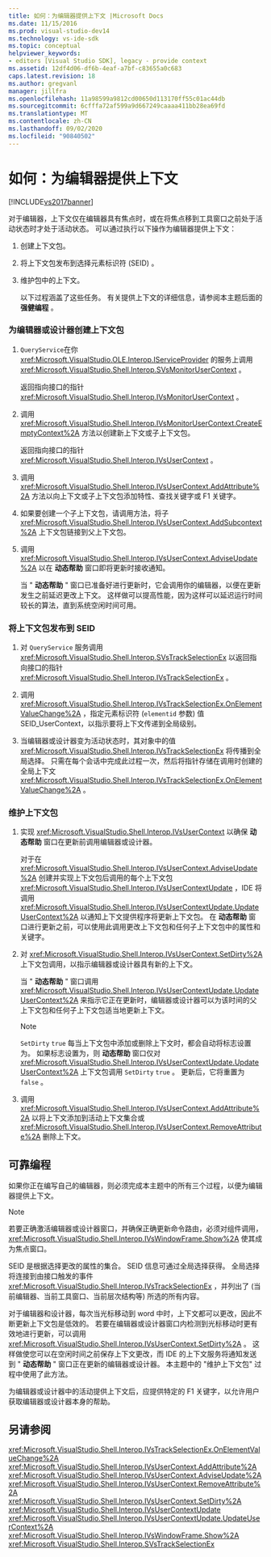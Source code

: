 ```yaml
---
title: 如何：为编辑器提供上下文 |Microsoft Docs
ms.date: 11/15/2016
ms.prod: visual-studio-dev14
ms.technology: vs-ide-sdk
ms.topic: conceptual
helpviewer_keywords:
- editors [Visual Studio SDK], legacy - provide context
ms.assetid: 12df4d06-df6b-4eaf-a7bf-c83655a0c683
caps.latest.revision: 18
ms.author: gregvanl
manager: jillfra
ms.openlocfilehash: 11a98599a9812cd00650d113170ff55c01ac44db
ms.sourcegitcommit: 6cfffa72af599a9d667249caaaa411bb28ea69fd
ms.translationtype: MT
ms.contentlocale: zh-CN
ms.lasthandoff: 09/02/2020
ms.locfileid: "90840502"
---
```

# <a name="how-to-provide-context-for-editors"></a>如何：为编辑器提供上下文
[!INCLUDE[vs2017banner](../includes/vs2017banner.md)]

对于编辑器，上下文仅在编辑器具有焦点时，或在将焦点移到工具窗口之前处于活动状态时才处于活动状态。 可以通过执行以下操作为编辑器提供上下文：  
  
1. 创建上下文包。  
  
2. 将上下文包发布到选择元素标识符 (SEID) 。  
  
3. 维护包中的上下文。  
  
   以下过程涵盖了这些任务。 有关提供上下文的详细信息，请参阅本主题后面的 **强健编程** 。  
  
### <a name="to-create-a-context-bag-for-an-editor-or-a-designer"></a>为编辑器或设计器创建上下文包  
  
1. `QueryService`在你 <xref:Microsoft.VisualStudio.OLE.Interop.IServiceProvider> 的服务上调用 <xref:Microsoft.VisualStudio.Shell.Interop.SVsMonitorUserContext> 。  
  
     返回指向接口的指针 <xref:Microsoft.VisualStudio.Shell.Interop.IVsMonitorUserContext> 。  
  
2. 调用 <xref:Microsoft.VisualStudio.Shell.Interop.IVsMonitorUserContext.CreateEmptyContext%2A> 方法以创建新上下文或子上下文包。  
  
     返回指向接口的指针 <xref:Microsoft.VisualStudio.Shell.Interop.IVsUserContext> 。  
  
3. 调用 <xref:Microsoft.VisualStudio.Shell.Interop.IVsUserContext.AddAttribute%2A> 方法以向上下文或子上下文包添加特性、查找关键字或 F1 关键字。  
  
4. 如果要创建一个子上下文包，请调用方法，将子 <xref:Microsoft.VisualStudio.Shell.Interop.IVsUserContext.AddSubcontext%2A> 上下文包链接到父上下文包。  
  
5. 调用 <xref:Microsoft.VisualStudio.Shell.Interop.IVsUserContext.AdviseUpdate%2A> 以在 **动态帮助** 窗口即将更新时接收通知。  
  
     当 " **动态帮助** " 窗口已准备好进行更新时，它会调用你的编辑器，以便在更新发生之前延迟更改上下文。 这样做可以提高性能，因为这样可以延迟运行时间较长的算法，直到系统空闲时间可用。  
  
### <a name="to-publish-the-context-bag-to-the-seid"></a>将上下文包发布到 SEID  
  
1. 对 `QueryService` 服务调用 <xref:Microsoft.VisualStudio.Shell.Interop.SVsTrackSelectionEx> 以返回指向接口的指针 <xref:Microsoft.VisualStudio.Shell.Interop.IVsTrackSelectionEx> 。  
  
2. 调用 <xref:Microsoft.VisualStudio.Shell.Interop.IVsTrackSelectionEx.OnElementValueChange%2A> ，指定元素标识符 (`elementid` 参数) 值 SEID_UserContext，以指示要将上下文传递到全局级别。  
  
3. 当编辑器或设计器变为活动状态时，其对象中的值 <xref:Microsoft.VisualStudio.Shell.Interop.IVsTrackSelectionEx> 将传播到全局选择。 只需在每个会话中完成此过程一次，然后将指针存储在调用时创建的全局上下文 <xref:Microsoft.VisualStudio.Shell.Interop.IVsTrackSelectionEx.OnElementValueChange%2A> 。  
  
### <a name="to-maintain-the-context-bag"></a>维护上下文包  
  
1. 实现 <xref:Microsoft.VisualStudio.Shell.Interop.IVsUserContext> 以确保 **动态帮助** 窗口在更新前调用编辑器或设计器。  
  
     对于在 <xref:Microsoft.VisualStudio.Shell.Interop.IVsUserContext.AdviseUpdate%2A> 创建并实现上下文包后调用的每个上下文包 <xref:Microsoft.VisualStudio.Shell.Interop.IVsUserContextUpdate> ，IDE 将调用 <xref:Microsoft.VisualStudio.Shell.Interop.IVsUserContextUpdate.UpdateUserContext%2A> 以通知上下文提供程序将更新上下文包。 在 **动态帮助** 窗口进行更新之前，可以使用此调用更改上下文包和任何子上下文包中的属性和关键字。  
  
2. 对 <xref:Microsoft.VisualStudio.Shell.Interop.IVsUserContext.SetDirty%2A> 上下文包调用，以指示编辑器或设计器具有新的上下文。  
  
     当 " **动态帮助** " 窗口调用 <xref:Microsoft.VisualStudio.Shell.Interop.IVsUserContextUpdate.UpdateUserContext%2A> 来指示它正在更新时，编辑器或设计器可以为该时间的父上下文包和任何子上下文包适当地更新上下文。  
  
    > [!NOTE]
    > `SetDirty` `true` 每当上下文包中添加或删除上下文时，都会自动将标志设置为。 如果标志设置为，则 **动态帮助** 窗口仅对 <xref:Microsoft.VisualStudio.Shell.Interop.IVsUserContextUpdate.UpdateUserContext%2A> 上下文包调用 `SetDirty` `true` 。 更新后，它将重置为 `false` 。  
  
3. 调用 <xref:Microsoft.VisualStudio.Shell.Interop.IVsUserContext.AddAttribute%2A> 以将上下文添加到活动上下文集合或 <xref:Microsoft.VisualStudio.Shell.Interop.IVsUserContext.RemoveAttribute%2A> 删除上下文。  
  
## <a name="robust-programming"></a>可靠编程  
 如果你正在编写自己的编辑器，则必须完成本主题中的所有三个过程，以便为编辑器提供上下文。  
  
> [!NOTE]
> 若要正确激活编辑器或设计器窗口，并确保正确更新命令路由，必须对组件调用， <xref:Microsoft.VisualStudio.Shell.Interop.IVsWindowFrame.Show%2A> 使其成为焦点窗口。  
  
 SEID 是根据选择更改的属性的集合。 SEID 信息可通过全局选择获得。 全局选择将连接到由接口触发的事件 <xref:Microsoft.VisualStudio.Shell.Interop.IVsTrackSelectionEx> ，并列出了 (当前编辑器、当前工具窗口、当前层次结构等) 所选的所有内容。  
  
 对于编辑器和设计器，每次当光标移动到 word 中时，上下文都可以更改，因此不断更新上下文包是低效的。 若要在编辑器或设计器窗口内检测到光标移动时更有效地进行更新，可以调用 <xref:Microsoft.VisualStudio.Shell.Interop.IVsUserContext.SetDirty%2A> 。 这样做使您可以在空闲时间之前保存上下文更改，而 IDE 的上下文服务将通知发送到 " **动态帮助** " 窗口正在更新的编辑器或设计器。 本主题中的 "维护上下文包" 过程中使用了此方法。  
  
 为编辑器或设计器中的活动提供上下文后，应提供特定的 F1 关键字，以允许用户获取编辑器或设计器本身的帮助。  
  
## <a name="see-also"></a>另请参阅  
 <xref:Microsoft.VisualStudio.Shell.Interop.IVsTrackSelectionEx.OnElementValueChange%2A>   
 <xref:Microsoft.VisualStudio.Shell.Interop.IVsUserContext.AddAttribute%2A>   
 <xref:Microsoft.VisualStudio.Shell.Interop.IVsUserContext.AdviseUpdate%2A>   
 <xref:Microsoft.VisualStudio.Shell.Interop.IVsUserContext.RemoveAttribute%2A>   
 <xref:Microsoft.VisualStudio.Shell.Interop.IVsUserContext.SetDirty%2A>   
 <xref:Microsoft.VisualStudio.Shell.Interop.IVsUserContextUpdate>   
 <xref:Microsoft.VisualStudio.Shell.Interop.IVsUserContextUpdate.UpdateUserContext%2A>   
 <xref:Microsoft.VisualStudio.Shell.Interop.IVsWindowFrame.Show%2A>   
 <xref:Microsoft.VisualStudio.Shell.Interop.SVsTrackSelectionEx>
